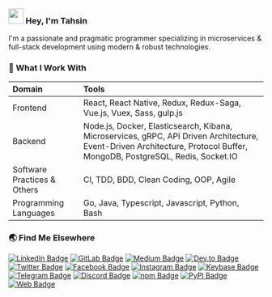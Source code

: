 <h3 align="left"><img src="https://media.giphy.com/media/hvRJCLFzcasrR4ia7z/giphy.gif" width="30px"> Hey, I'm Tahsin</h3>

I'm a passionate and pragmatic programmer specializing in microservices & full-stack development using modern & robust technologies.

<h3 align="left">🔨 What I Work With</h3>


| Domain                      | Tools                                                                                                                                                             |
| :-------------------------- | :---------------------------------------------------------------------------------------------------------------------------------------------------------------------- |
| Frontend                    | React, React Native, Redux, Redux-Saga, Vue.js, Vuex, Sass, gulp.js                                                                                                     |
| Backend                     | Node.js, Docker, Elasticsearch, Kibana, Microservices, gRPC, API Driven Architecture, Event-Driven Architecture, Protocol Buffer, MongoDB, PostgreSQL, Redis, Socket.IO |
| Software Practices & Others | CI, TDD, BDD, Clean Coding, OOP, Agile                                                                                                                                  |
| Programming Languages       | Go, Java, Typescript, Javascript, Python, Bash                                                                                                                              |

<h3 align="left">🌏 Find Me Elsewhere</h3>

[![LinkedIn Badge](https://img.shields.io/badge/t4h51n-1177B2?style=flat-square&logo=linkedin&logoColor=white)](https://www.linkedin.com/in/t4h51n)
[![GitLab Badge](https://img.shields.io/badge/tahsinature-30353E?style=flat-square&logo=gitlab&logoColor=white)](https://gitlab.com/tahsinature)
[![Medium Badge](https://img.shields.io/badge/tahsinature-30353E?style=flat-square&logo=Medium&logoColor=white)](https://medium.com/@tahsinature)
[![Dev.to Badge](https://img.shields.io/badge/tahsinature-30353E?style=flat-square&logo=dev.to&logoColor=white)](https://dev.to/tahsinature)
[![Twitter Badge](https://img.shields.io/badge/t4h51n-1DADEB?style=flat-square&logo=twitter&logoColor=white)](https://twitter.com/t4h51n)
[![Facebook Badge](https://img.shields.io/badge/t4h51n-2278E9?style=flat-square&logo=facebook&logoColor=white)](https://www.facebook.com/t4h51n)
[![Instagram Badge](https://img.shields.io/badge/t4h51n-DB4772?style=flat-square&logo=instagram&logoColor=white)](https://www.instagram.com/t4h51n)
[![Keybase Badge](https://img.shields.io/badge/t4h51n-399EF5?style=flat-square&logo=keybase&logoColor=white)](https://keybase.io/t4h51n)
[![Telegram Badge](https://img.shields.io/badge/t4h51n-38A9D4?style=flat-square&logo=telegram&logoColor=white)](https://t.me/t4h51n)
[![Discord Badge](https://img.shields.io/badge/t4h51n-6F87D1?style=flat-square&logo=discord&logoColor=white)](https://discord.com/users/t4h51n)
[![npm Badge](https://img.shields.io/badge/tahsin-C5393B?style=flat-square&logo=npm&logoColor=white)](https://www.npmjs.com/~tahsin)
[![PyPI Badge](https://img.shields.io/badge/tahsinature-567FBB?style=flat-square&logo=PyPI&logoColor=white)](https://pypi.org/user/tahsinature)
[![Web Badge](https://img.shields.io/badge/tahsin.us-30353E?style=flat-square&logo=Google%20Chrome&logoColor=white)](https://tahsin.us)
